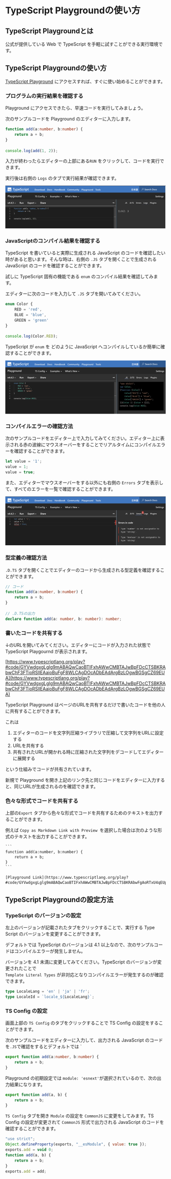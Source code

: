 # TypeScript Playgroundの使い方

## TypeScript Playgroundとは

公式が提供している Web で TypeScript を手軽に試すことができる実行環境です。

## TypeScript Playgroundの使い方

[TypeScript Playground](https://www.typescriptlang.org/play) にアクセスすれば、すぐに使い始めることができます。

### プログラムの実行結果を確認する

Playground にアクセスできたら、早速コードを実行してみましょう。

次のサンプルコードを Playground のエディターに入力します。

```typescript
function add(a:number, b:number) {
    return a + b;
}

console.log(add(1, 2));
```

入力が終わったらエディターの上部にある`RUN` をクリックして、コードを実行できます。

実行後は右側の `Logs` のタブで実行結果が確認できます。

![](<.gitbook/assets/スクリーンショット 2021-10-01 20.15.39.png>)

### JavaScriptのコンパイル結果を確認する

TypeScript を書いていると実際に生成される JavaScript のコードを確認したい時があると思います。そんな時は、右側の `.JS` タブを開くことで生成される JavaScript のコードを確認することができます。

試しに TypeScript 固有の機能である `enum` のコンパイル結果を確認してみます。

エディターに次のコードを入力して `.JS` タブを開いてみてください。

```typescript
enum Color {
    RED = 'red',
    BLUE = 'blue',
    GREEN = 'green'
}

console.log(Color.RED);
```

TypeScript が `enum` を どのように JavaScript へコンパイルしているか簡単に確認することができます。

![](<.gitbook/assets/スクリーンショット 2021-10-01 20.21.45.png>)

### コンパイルエラーの確認方法

次のサンプルコードをエディター上で入力してみてください。エディター上に表示される赤の波線にマウスオーバーをすることでリアルタイムにコンパイルエラーを確認することができます。

```typescript
let value = '1';
value = 1;
value = true;
```

また、エディターでマウスオーバーをする以外にも右側の `Errors` タブを表示して、すべてのエラーを一覧で確認することができます。

![](<.gitbook/assets/スクリーンショット 2021-10-01 22.00.14.png>)

### 型定義の確認方法

`.D.TS` タブを開くことでエディターのコードから生成される型定義を確認することができます。

```typescript
// コード
function add(a:number, b:number) {
    return a + b;
}

// .D.TSの出力
declare function add(a: number, b: number): number;
```

### 書いたコードを共有する

↓のURLを開いてみてください。エディターにコードが入力された状態で TypeScript Playgournd が表示されます。

[https://www.typescriptlang.org/play?#code/GYVwdgxgLglg9mABAQwCaoBTIFxhAWwCMBTAJwBpFDcCTSBKRAbwChF3FTioRSllEAaioBuFgF8WLCAgDOcADbEAdArgBzLOgwBGSgCZ69EUA](https://www.typescriptlang.org/play?#code/GYVwdgxgLglg9mABAQwCaoBTIFxhAWwCMBTAJwBpFDcCTSBKRAbwChF3FTioRSllEAaioBuFgF8WLCAgDOcADbEAdArgBzLOgwBGSgCZ69EUA)

TypeScript Playground はページのURLを共有するだけで書いたコードを他の人に共有することができます。

これは

1. エディターのコードを文字列圧縮ライブラリで圧縮して文字列をURLに設定する  
2. URLを共有する  
3. 共有されたURLが開かれる時に圧縮された文字列をデコードしてエディターに展開する

という仕組みでコードが共有されています。

新規で Playground を開き上記のリンク先と同じコードをエディターに入力すると、同じURLが生成されるのを確認できます。

### 色々な形式でコードを共有する

上部の`Export` タブから色々な形式でコードを共有するためのテキストを出力することができます。

例えば `Copy as Markdown Link with Preview `を選択した場合は次のような形式のテキストを出力することができます。

````
```
function add(a:number, b:number) {
    return a + b;
}
```

[Playground Link](https://www.typescriptlang.org/play?#code/GYVwdgxgLglg9mABAQwCaoBTIFxhAWwCMBTAJwBpFDcCTSBKRAbwFgAoRTxU4qEUpMkQBqKgG52AX3bsICAM5wANsQB0SuAHMs6DAEZKAJnr0xQA)
````



## TypeScript Playgroundの設定方法

### TypeScript のバージョンの設定

左上のバージョンが記載されたタブをクリックすることで、実行する Type Script のバージョンを変更することができます。

デフォルトでは TypeScript のバージョンは 4.1 以上なので、次のサンプルコードはコンパイルエラーが発生しません。

バージョンを 4.1 未満に変更してみてください。TypeScript のバージョンが変更されたことで \
`Template Literal Types` が非対応となりコンパイルエラーが発生するのが確認できます。

```typescript
type LocaleLang = 'en' | 'ja' | 'fr';
type LocaleId = `locale_${LocaleLang}`;
```

### TS Config の設定

画面上部の `TS Config` のタブをクリックすることで TS Config の設定をすることができます。

次のサンプルコードをエディターに入力して、出力される JavaScript のコードを`.JS`で確認をするとデフォルトでは \`

```typescript
export function add(a:number, b:number) {
    return a + b;
}
```

Playground の初期設定では `module: 'esnext'`が選択されているので、次の出力結果になります。

```javascript
export function add(a, b) {
    return a + b;
}
```

`TS Config` タブを開き `Module` の設定を `CommonJS` に変更をしてみます。TS Config の設定が変更されて `CommonJS` 形式で出力される JavaScript のコードを確認することができます。

```javascript
"use strict";
Object.defineProperty(exports, "__esModule", { value: true });
exports.add = void 0;
function add(a, b) {
    return a + b;
}
exports.add = add;
```

